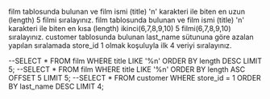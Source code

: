 film tablosunda bulunan ve film ismi (title) 'n' karakteri ile biten en uzun (length) 5 filmi sıralayınız.
film tablosunda bulunan ve film ismi (title) 'n' karakteri ile biten en kısa (length) ikinci(6,7,8,9,10) 5 filmi(6,7,8,9,10) sıralayınız.
customer tablosunda bulunan last_name sütununa göre azalan yapılan sıralamada store_id 1 olmak koşuluyla ilk 4 veriyi sıralayınız.


--SELECT * FROM film WHERE title LIKE '%n' ORDER BY length DESC LIMIT 5;
--SELECT * FROM film WHERE title LIKE '%n' ORDER BY length ASC OFFSET 5 LIMIT 5;
--SELECT * FROM customer WHERE store_id = 1 ORDER BY last_name DESC LIMIT 4;

